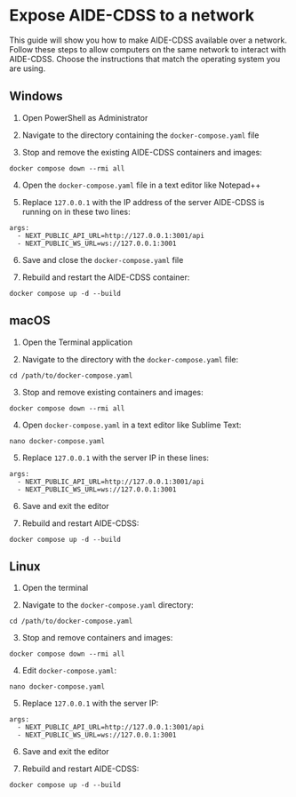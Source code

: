 # Expose AIDE-CDSS to a network

This guide will show you how to make AIDE-CDSS available over a network. Follow these steps to allow computers on the same network to interact with AIDE-CDSS. Choose the instructions that match the operating system you are using.

## Windows

1. Open PowerShell as Administrator

2. Navigate to the directory containing the `docker-compose.yaml` file

3. Stop and remove the existing AIDE-CDSS containers and images:

```
docker compose down --rmi all
```

4. Open the `docker-compose.yaml` file in a text editor like Notepad++

5. Replace `127.0.0.1` with the IP address of the server AIDE-CDSS is running on in these two lines:

```
args:
  - NEXT_PUBLIC_API_URL=http://127.0.0.1:3001/api
  - NEXT_PUBLIC_WS_URL=ws://127.0.0.1:3001
```

6. Save and close the `docker-compose.yaml` file

7. Rebuild and restart the AIDE-CDSS container:

```
docker compose up -d --build
```

## macOS

1. Open the Terminal application

2. Navigate to the directory with the `docker-compose.yaml` file:

```
cd /path/to/docker-compose.yaml
```

3. Stop and remove existing containers and images:

```
docker compose down --rmi all
```

4. Open `docker-compose.yaml` in a text editor like Sublime Text:

```
nano docker-compose.yaml
```

5. Replace `127.0.0.1` with the server IP in these lines:

```
args:
  - NEXT_PUBLIC_API_URL=http://127.0.0.1:3001/api
  - NEXT_PUBLIC_WS_URL=ws://127.0.0.1:3001
```

6. Save and exit the editor

7. Rebuild and restart AIDE-CDSS:

```
docker compose up -d --build
```

## Linux

1. Open the terminal

2. Navigate to the `docker-compose.yaml` directory:

```
cd /path/to/docker-compose.yaml
```

3. Stop and remove containers and images:

```
docker compose down --rmi all
```

4. Edit `docker-compose.yaml`:

```
nano docker-compose.yaml
```

5. Replace `127.0.0.1` with the server IP:

```
args:
  - NEXT_PUBLIC_API_URL=http://127.0.0.1:3001/api
  - NEXT_PUBLIC_WS_URL=ws://127.0.0.1:3001
```

6. Save and exit the editor

7. Rebuild and restart AIDE-CDSS:

```
docker compose up -d --build
```
